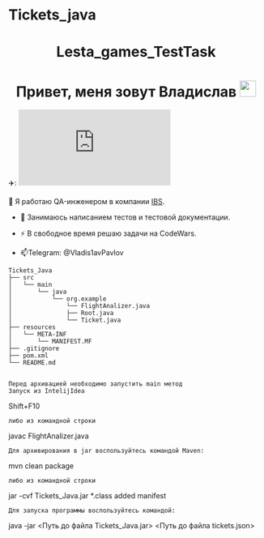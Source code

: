 # Tickets_java
<h1 align="center">Lesta_games_TestTask</a> 
<h1 align="center">Привет, меня зовут Владислав</a> 
<img src="https://github.com/blackcater/blackcater/raw/main/images/Hi.gif" height="32"/></h1>
  
✈️: [![Typing SVG](https://readme-typing-svg.herokuapp.com?&duration=6000&pause=1000color=%2336BCF7&width=1000&lines=В+данном+репозитории+находится+решение+для+тестового+задания+по+парсингу+файла+tickets.json)](https://git.io/typing-svg) 

:telescope: Я работаю QA-инженером в компании <a href="https://ibs.ru/" target="_blank">IBS</a>.

- :seedling: Занимаюсь написанием тестов и тестовой документации.

- :zap: В свободное время решаю задачи на CodeWars.

- :mailbox:Telegram: @Vladis1avPavlov
```
Tickets_Java
├── src
│   └── main
│       └── java
│           └── org.example
│               └── FlightAnalizer.java
│               ├── Root.java
│               └── Ticket.java
├── resources
│   └── META-INF
│       └── MANIFEST.MF
├── .gitignore
├── pom.xml
└── README.md


Перед архивацией необходимо запустить main метод
Запуск из IntelijIdea
```
Shift+F10 
```
либо из командной строки
```
javac FlightAnalizer.java
```
Для архивирования в jar воспользуйтесь командой Maven:
```
mvn clean package
```
либо из командной строки
```
jar -cvf Tickets_Java.jar *.class added manifest
```
Для запуска программы воспользуйтесь командой:
```
java -jar <Путь до файла Tickets_Java.jar> <Путь до файла tickets.json>
```
